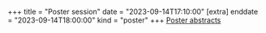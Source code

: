 +++
title = "Poster session"
date = "2023-09-14T17:10:00"
[extra]
enddate = "2023-09-14T18:00:00"
kind = "poster"
+++
[Poster abstracts](/programme/posters)
